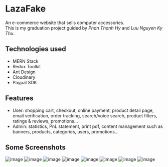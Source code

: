# LazaFake
An e-commerce website that sells computer accessories.
<br />This is my graduation project guided by <i>Phan Thanh Hy</i> and <i>Luu Nguyen Ky Thu</i>.

## Technologies used
* MERN Stack
* Redux Toolkit
* Ant Design
* Cloudinary
* Paypal SDK

## Features
* User: shopping cart, checkout, online payment, product detail page, email verification, order tracking, search/voice search, product filters, ratings & reviews, promotions... 
* Admin: statistics, PnL statement, print pdf, content management such as banners, products, categories, users, promotions...

## Some Screenshots
![image](https://user-images.githubusercontent.com/64318804/209789522-29c7b1a0-fad5-433e-8691-6735ea7250f5.png)
![image](https://user-images.githubusercontent.com/64318804/209789637-91b6e330-650b-409e-bef3-e25a09f95ea8.png)
![image](https://user-images.githubusercontent.com/64318804/209790170-6c6e6431-cd2b-49e7-8eaa-ed2367152cd0.png)
![image](https://user-images.githubusercontent.com/64318804/209790297-75af68ac-659f-45e6-a4a3-f4a04c08a396.png)
![image](https://user-images.githubusercontent.com/64318804/209790401-9bc0ba43-dea6-4526-8f19-b8c8628c07d2.png)
![image](https://user-images.githubusercontent.com/64318804/209790490-3f7fa4e6-048f-486c-ac40-e735b03b69ec.png)
![image](https://user-images.githubusercontent.com/64318804/209790521-9d333bf9-dbdf-483a-afb4-ee582221a59e.png)
![image](https://user-images.githubusercontent.com/64318804/209790676-b8bd62c2-d9a0-4204-a59d-8a73ffd0ecea.png)

